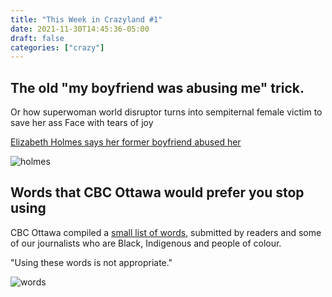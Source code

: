 ```yaml
---
title: "This Week in Crazyland #1"
date: 2021-11-30T14:45:36-05:00
draft: false
categories: ["crazy"]
---
```


## The old "my boyfriend was abusing me" trick.

Or how superwoman world disruptor turns into sempiternal female victim to save her ass Face with tears of joy

[Elizabeth Holmes says her former boyfriend abused her](https://www.nytimes.com/live/2021/11/30/business/news-business-stock-market/catch-up-elizabeth-holmes-says-her-former-boyfriend-abused-her)

![holmes](/images/holmes.png)

## Words that CBC Ottawa would prefer you stop using

CBC Ottawa compiled a [small list of words](https://www.cbc.ca/news/canada/ottawa/words-and-phrases-commonly-used-offensive-english-language-1.6252274?cmp=rss), submitted by readers and some of our journalists who are Black, Indigenous and people of colour.

"Using these words is not appropriate."

![words](/images/words.png)